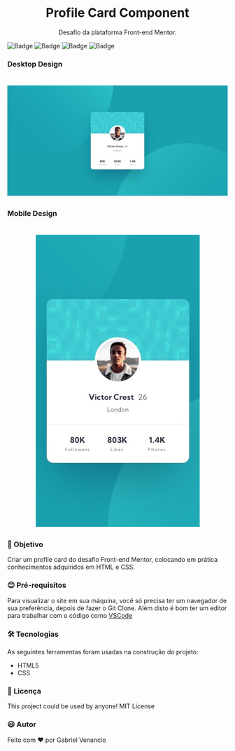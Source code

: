 <h1 align="center">Profile Card Component</h1>
<p align="center">Desafio da plataforma Front-end Mentor.</p>

![Badge](https://img.shields.io/github/issues/Gabriel-Venancio/profile-card-component)
![Badge](https://img.shields.io/github/forks/Gabriel-Venancio/profile-card-component)
![Badge](https://img.shields.io/github/stars/Gabriel-Venancio/profile-card-component)
![Badge](https://img.shields.io/github/license/Gabriel-Venancio/profile-card-component)

### Desktop Design
<h1 align="center">
  <img alt="Profile Card Component" title="#Profile Card Component" src="./screenshots/desktop-design.jpg" />
</h1>

### Mobile Design
<h1 align="center">
  <img alt="Profile Card Component" title="#Profile Card Component" src="./screenshots/mobile-design.jpg" />
</h1>

### :dart: Objetivo


Criar um profile card do desafio Front-end Mentor, colocando em prática conhecimentos adquiridos em HTML e CSS.

### :blush: Pré-requisitos

Para visualizar o site em sua máquina, você só precisa ter um navegador de sua preferência, depois de fazer o Git Clone.
Além disto é bom ter um editor para trabalhar com o código como [VSCode](https://code.visualstudio.com/)

### 🛠 Tecnologias

As seguintes ferramentas foram usadas na construção do projeto:

- HTML5
- CSS

### 📜 Licença

This project could be used by anyone! MIT License

### :smiley: Autor
Feito com ❤️ por Gabriel Venancio 
